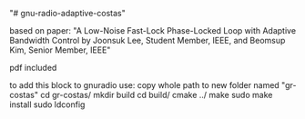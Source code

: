 "# gnu-radio-adaptive-costas" 

based on paper:
"A Low-Noise Fast-Lock Phase-Locked Loop with
Adaptive Bandwidth Control by
Joonsuk Lee, Student Member, IEEE, and Beomsup Kim, Senior Member, IEEE"

pdf included

to add this block to gnuradio use:
copy whole path to new folder named "gr-costas"
cd gr-costas/
mkdir build
cd build/
cmake ../
make
sudo make install
sudo ldconfig
